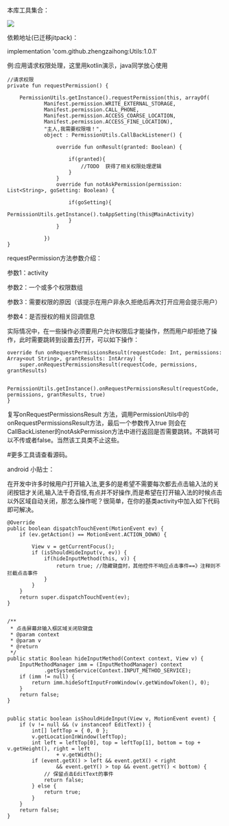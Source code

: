 本库工具集合：

![](https://github.com/zhengzaihong/Utils/blob/master/images/1553578288.jpg)



依赖地址(已迁移jitpack)：


 implementation 'com.github.zhengzaihong:Utils:1.0.1'    
   



例:应用请求权限处理，这里用kotlin演示，java同学放心使用

    //请求权限
    private fun requestPermission() {

        PermissionUtils.getInstance().requestPermission(this, arrayOf(
                Manifest.permission.WRITE_EXTERNAL_STORAGE,
                Manifest.permission.CALL_PHONE,
                Manifest.permission.ACCESS_COARSE_LOCATION,
                Manifest.permission.ACCESS_FINE_LOCATION),
                "主人,我需要权限哦！",
                object : PermissionUtils.CallBackListener() {

                    override fun onResult(granted: Boolean) {
                        
                        if(granted){
                            //TODO  获得了相关权限处理逻辑
                        }
                    }
                    override fun notAskPermission(permission: List<String>, goSetting: Boolean) {

                        if(goSetting){
                            PermissionUtils.getInstance().toAppSetting(this@MainActivity)
                        }
                    }

                })
    }

requestPermission方法参数介绍：

参数1：activity

参数2：一个或多个权限数组

参数3：需要权限的原因（该提示在用户非永久拒绝后再次打开应用会提示用户）

参数4：是否授权的相关回调信息

实际情况中，在一些操作必须要用户允许权限后才能操作，然而用户却拒绝了操作，此时需要跳转到设置去打开，可以如下操作：

    override fun onRequestPermissionsResult(requestCode: Int, permissions: Array<out String>, grantResults: IntArray) {
        super.onRequestPermissionsResult(requestCode, permissions, grantResults)

        PermissionUtils.getInstance().onRequestPermissionsResult(requestCode, permissions, grantResults, true)
    }


复写onRequestPermissionsResult 方法，调用PermissionUtils中的onRequestPermissionsResult方法，最后一个参数传入true 则会在CallBackListener的notAskPermission方法中进行返回是否需要跳转。不跳转可以不传或者false。当然该工具类不止这些。


#更多工具请查看源码。




android 小贴士：
 
在开发中许多时候用户打开输入法,更多的是希望不需要每次都去点击输入法的关闭按钮才关闭,输入法千奇百怪,有点并不好操作,而是希望在打开输入法的时候点击以外区域自动关闭，那怎么操作呢？很简单，在你的基类activity中加入如下代码即可解决。


    @Override
    public boolean dispatchTouchEvent(MotionEvent ev) {
        if (ev.getAction() == MotionEvent.ACTION_DOWN) {
          
            View v = getCurrentFocus();
            if (isShouldHideInput(v, ev)) {
                if(hideInputMethod(this, v)) {
                    return true; //隐藏键盘时，其他控件不响应点击事件==》注释则不拦截点击事件
                }
            }
        }
        return super.dispatchTouchEvent(ev);
    }


    /**
     * 点击屏幕非输入框区域关闭软键盘
     * @param context
     * @param v
     * @return
     */
    public static Boolean hideInputMethod(Context context, View v) {
        InputMethodManager imm = (InputMethodManager) context
                .getSystemService(Context.INPUT_METHOD_SERVICE);
        if (imm != null) {
            return imm.hideSoftInputFromWindow(v.getWindowToken(), 0);
        }
        return false;
    }


    public static boolean isShouldHideInput(View v, MotionEvent event) {
        if (v != null && (v instanceof EditText)) {
            int[] leftTop = { 0, 0 };
            v.getLocationInWindow(leftTop);
            int left = leftTop[0], top = leftTop[1], bottom = top + v.getHeight(), right = left
                    + v.getWidth();
            if (event.getX() > left && event.getX() < right
                    && event.getY() > top && event.getY() < bottom) {
                // 保留点击EditText的事件
                return false;
            } else {
                return true;
            }
        }
        return false;
    }
